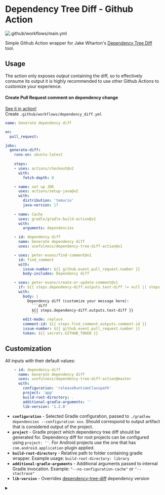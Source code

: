 # Dependency Tree Diff - Github Action

![.github/workflows/main.yml](https://github.com/usefulness/dependency-tree-diff-action/workflows/.github/workflows/main.yml/badge.svg)

Simple Github Action wrapper for Jake Wharton's [Dependency Tree Diff](https://github.com/JakeWharton/dependency-tree-diff) tool.

## Usage 
The action only exposes _output_ containing the diff, so to effectively consume its output it is highly recommended to use other Github Actions to customize your experience.

#### Create Pull Request comment on dependency change   
[See it in action!](https://github.com/mateuszkwiecinski/github_browser/pull/31)  
Create `.github/workflows/dependency_diff.yml`

```yml
name: Generate dependency diff

on:
  pull_request:

jobs:
  generate-diff:
    runs-on: ubuntu-latest
    
    steps:
    - uses: actions/checkout@v2
      with:
        fetch-depth: 0

    - name: set up JDK
      uses: actions/setup-java@v2
      with:
        distribution: 'temurin'
        java-version: 17
        
    - name: Cache
      uses: gradle/gradle-build-action@v2
      with:
        arguments: dependencies

    - id: dependency-diff
      name: Generate dependency diff
      uses: usefulness/dependency-tree-diff-action@v1

    - uses: peter-evans/find-comment@v1
      id: find_comment
      with:
        issue-number: ${{ github.event.pull_request.number }}
        body-includes: Dependency diff

    - uses: peter-evans/create-or-update-comment@v1
      if: ${{ steps.dependency-diff.outputs.text-diff != null || steps.find_comment.outputs.comment-id != null }}
      with:
        body: |
          Dependency diff (customize your message here): 
            ```diff
            ${{ steps.dependency-diff.outputs.text-diff }}
            ```
        edit-mode: replace
        comment-id: ${{ steps.find_comment.outputs.comment-id }}
        issue-number: ${{ github.event.pull_request.number }}
        token: ${{ secrets.GITHUB_TOKEN }}
```

## Customization
All inputs with their default values:
```yml
    - id: dependency-diff
      name: Generate dependency diff
      uses: usefulness/dependency-tree-diff-action@master
      with:
        configuration: 'releaseRuntimeClasspath'
        project: 'app'
        build-root-directory: .
        additional-gradle-arguments: ''
        lib-version: '1.2.0'
```

- **`configuration`** - Selected Gradle configuration, passed to `./gradlew dependencies --configuration xxx`.
Should correspond to output artifact that is considered output of the project.
- **`project`** - Gradle project which dependency tree diff should be generated for. 
Dependency diff for root projects can be configured using `project: ''`. 
 For Android projects use the one that has `com.android.application` plugin applied.
- **`build-root-directory`** - Relative path to folder containing gradle wrapper. 
Example usage: `build-root-directory: library`
- **`additional-gradle-arguments`** - Additional arguments passed to internal Gradle invocation. Example: `"--no-configuration-cache"` or `"--stactrace"`  
- **`lib-version`** - Overrides [dependency-tree-diff](https://github.com/JakeWharton/dependency-tree-diff) dependency version

<details><summary></summary>
<p>

🙏 Praise 🙏 be 🙏 to 🙏 Wharton 🙏

</p>
</details>
